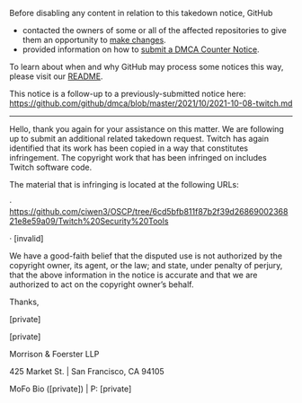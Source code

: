 Before disabling any content in relation to this takedown notice, GitHub
- contacted the owners of some or all of the affected repositories to give them an opportunity to [make changes](https://docs.github.com/en/github/site-policy/dmca-takedown-policy#a-how-does-this-actually-work).
- provided information on how to [submit a DMCA Counter Notice](https://docs.github.com/en/articles/guide-to-submitting-a-dmca-counter-notice).

To learn about when and why GitHub may process some notices this way, please visit our [README](https://github.com/github/dmca/blob/master/README.md#anatomy-of-a-takedown-notice).

This notice is a follow-up to a previously-submitted notice here: https://github.com/github/dmca/blob/master/2021/10/2021-10-08-twitch.md

---

Hello, thank you again for your assistance on this matter. We are following up to submit an additional related takedown request. Twitch has again identified that its work has been copied in a way that constitutes infringement. The copyright work that has been infringed on includes Twitch software code.

The material that is infringing is located at the following URLs:

· https://github.com/ciwen3/OSCP/tree/6cd5bfb811f87b2f39d2686900236821e8e59a09/Twitch%20Security%20Tools

· [invalid]

We have a good-faith belief that the disputed use is not authorized by the copyright owner, its agent, or the law; and state, under penalty of perjury, that the above information in the notice is accurate and that we are authorized to act on the copyright owner’s behalf.

Thanks,

[private]

[private]

Morrison & Foerster LLP

425 Market St. | San Francisco, CA 94105

MoFo Bio ([private]) | P: [private]
